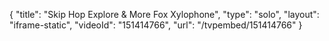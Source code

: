 {
    "title": "Skip Hop Explore & More Fox Xylophone",
    "type": "solo",
    "layout": "iframe-static",
    "videoId": "151414766",
    "url": "\/tvpembed\/151414766"
}